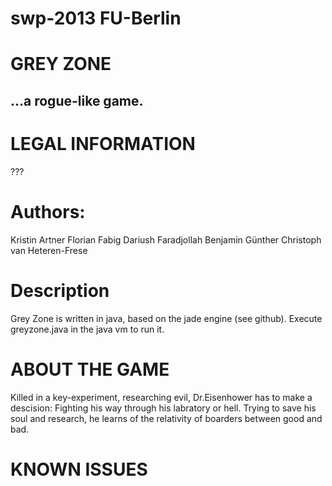 swp-2013 FU-Berlin
==========================================================================

GREY ZONE
==========================================================================
...a rogue-like game.
--------------------------------------------------------------------------
LEGAL INFORMATION
==========================================================================
???


Authors:	
==========================================================================
Kristin Artner
Florian Fabig 
Dariush Faradjollah
Benjamin Günther
Christoph van Heteren-Frese

Description
==========================================================================

Grey Zone is written in java, based on the jade engine (see github).
Execute greyzone.java in the java vm to run it.


ABOUT THE GAME
==========================================================================
Killed in a key-experiment, researching evil, Dr.Eisenhower has to make
a descision: Fighting his way through his labratory or hell.
Trying to save his soul and research, he learns of the relativity 
of boarders between good and bad.

KNOWN ISSUES
==========================================================================




